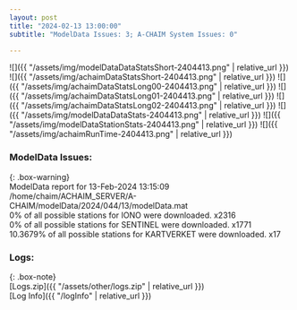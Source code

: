 ```yaml
---
layout: post
title: "2024-02-13 13:00:00"
subtitle: "ModelData Issues: 3; A-CHAIM System Issues: 0"

---
```


![]({{ "/assets/img/modelDataDataStatsShort-2404413.png" | relative_url }})
![]({{ "/assets/img/achaimDataStatsShort-2404413.png" | relative_url }})
![]({{ "/assets/img/achaimDataStatsLong00-2404413.png" | relative_url }})
![]({{ "/assets/img/achaimDataStatsLong01-2404413.png" | relative_url }})
![]({{ "/assets/img/achaimDataStatsLong02-2404413.png" | relative_url }})
![]({{ "/assets/img/modelDataDataStats-2404413.png" | relative_url }})
![]({{ "/assets/img/modelDataStationStats-2404413.png" | relative_url }})
![]({{ "/assets/img/achaimRunTime-2404413.png" | relative_url }})


### ModelData Issues:  
  
{: .box-warning}  
 ModelData report for 13-Feb-2024 13:15:09   
 /home/chaim/ACHAIM_SERVER/A-CHAIM/modelData/2024/044/13/modelData.mat   
 0% of all possible stations for IONO were downloaded. x2316   
 0% of all possible stations for SENTINEL were downloaded. x1771   
 10.3679% of all possible stations for KARTVERKET were downloaded. x17   
  


### Logs:  
  
{: .box-note}  
[Logs.zip]({{ "/assets/other/logs.zip" | relative_url }})  
[Log Info]({{ "/logInfo" | relative_url }})  
